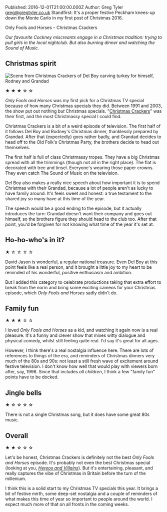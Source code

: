 Published: 2016-12-01T21:00:00.000Z
Author: Greg Tyler <greg@gregtyler.co.uk>
Standfirst: It's a proper festive Peckham knees-up down the Monte Carlo in my first post of Christmas 2016.

Only Fools and Horses – Christmas Crackers

_Our favourite Cockney miscreants engage in a Christmas tradition: trying to pull girls in the local nightclub. But also burning dinner and watching the Sound of Music._

## Christmas spirit
![Scene from Christmas Crackers of Del Boy carving turkey for himself, Rodney and Grandad](/ofah-christmas-crackers.jpg ":right Del Boy carving the Christmas roast")

★ ★ ★ ☆ ☆

_Only Fools and Horses_ was my first pick for a Christmas TV special because of how many Christmas specials they did. Between 1991 and 2003, the show put out nothing _but_ Christmas specials. "[Christmas Crackers][wiki]" was their first, and the most Christmassy special I could find.

Christmas Crackers is a bit of a weird episode of television. The first half of it follows Del Boy and Rodney's Christmas dinner, thanklessly prepared by Grandad. After that (expectedly) goes rather badly, and Grandad decides to head off to the Old Folk's Christmas Party, the brothers decide to head out themselves.

The first half is full of class Christmassy tropes. They have a big Christmas spread with all the trimmings (though not all in the right place). The flat is decorated with tree and tinsel. Everyone's wearing those paper crowns. They even catch The Sound of Music on the television.

Del Boy also makes a really nice speech about how important it is to spend Christmas with their Grandad, because a lot of people aren't as lucky to have family around. It's feels sweet and honest: a true testament to the shared joy so many have at this time of the year.

The speech would be a good ending to the episode, but it actually introduces the turn: Grandad doesn't want their company and goes out himself, so the brothers figure they should head to the club too. After that point, you'd be forgiven for not knowing what time of the year it's set at.

## Ho-ho-who's in it?
★ ☆ ☆ ☆ ☆

David Jason is wonderful, a regular national treasure. Even Del Boy at this point feels like a real person, and it brought a little joy to my heart to be reminded of his wonderful, positive enthusiasm and ambition.

But I added this category to celebrate productions taking that extra effort to break from the norm and bring some exciting cameos for your Christmas episode, which _Only Fools and Horses_ sadly didn't do.

## Family fun
★ ★ ★ ☆ ☆

I loved _Only Fools and Horses_ as a kid, and watching it again now is a real pleasure. It's a funny and clever show that mixes witty dialogue and physical comedy, whilst still feeling quite real. I'd say it's great for all ages.

However, I think there's a real nostalgia influence here. There are lots of references to things of the era, and reminders of Christmas dinners very much of the 80s and 90s: not least a still fresh wave of excitement around festive television. I don't know how well that would play with viewers born after, say, 1998. Since that includes _all children_, I think a few "family fun" points have to be docked.

## Jingle bells
★ ☆ ☆ ☆ ☆

There is not a single Christmas song, but it does have some great 80s music.

## Overall
★ ★ ☆ ☆ ☆

Let's be honest, Christmas Crackers is definitely not the best _Only Fools and Horses_ episode. It's probably not even the best Christmas special (looking at you, _[Hereos and Villains][handv]_). But it's entertaining, pleasant, and really captures the vibe of Christmas in Britain before the turn of the millenium.

I think this is a solid start to my Christmas TV specials this year. It brings a bit of festive mirth, some deep-set nostalgia and a couple of reminders of what makes this time of year so important to people around the world. I expect much more of that on all fronts in the coming weeks.

[wiki]: https://en.wikipedia.org/wiki/Christmas_Crackers_(Only_Fools_and_Horses)
[handv]: https://www.youtube.com/watch?v=93bAdEf0pzc
